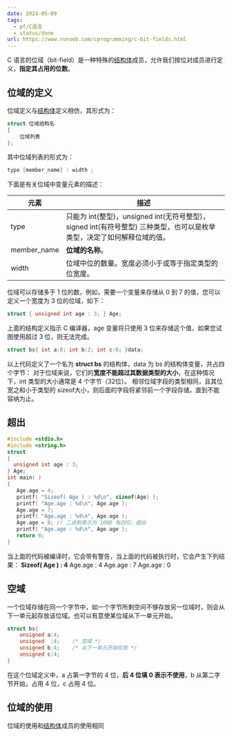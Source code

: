 ```yaml
---
date: 2024-05-09
tags:
  - pf/C语言
  - status/done
url: https://www.runoob.com/cprogramming/c-bit-fields.html
---
```

C 语言的位域（bit-field）是一种特殊的[结构体](结构体.md)成员，允许我们按位对成员进行定义，**指定其占用的位数**。

## 位域的定义

位域定义与[结构体](结构体.md)定义相仿，其形式为：

```c
struct 位域结构名 
{
    位域列表
};
```

其中位域列表的形式为：

```c
type [member_name] : width ;
```

下面是有关位域中变量元素的描述：

| 元素          | 描述                                                                           |
| ----------- | ---------------------------------------------------------------------------- |
| type        | 只能为 int(整型)，unsigned int(无符号整型)，signed int(有符号整型) 三种类型，也可以是枚举类型，决定了如何解释位域的值。 |
| member_name | **位域的名称**。                                                                   |
| width       | 位域中位的数量。宽度必须小于或等于指定类型的位宽度。                                                   |

位域可以存储多于 1 位的数，例如，需要一个变量来存储从 0 到 7 的值，您可以定义一个宽度为 3 位的位域，如下：

```c
struct { unsigned int age : 3; } Age;
```

上面的结构定义指示 C 编译器，age 变量将只使用 3 位来存储这个值，如果您试图使用超过 3 位，则无法完成。

```c
struct bs{ int a:8; int b:2; int c:6; }data;
```

以上代码定义了一个名为 **struct bs** 的结构体，data 为 bs 的结构体变量，共占四个字节：
对于位域来说，它们的**宽度不能超过其数据类型的大小**，在这种情况下，int 类型的大小通常是 4 个字节（32位）。
相邻位域字段的类型相同，且其位宽之和小于类型的 sizeof大小，则后面的字段将紧邻前一个字段存储，直到不能容纳为止。

## 超出

```c
#include <stdio.h>
#include <string.h>
struct
{
  unsigned int age : 3;
} Age;
int main( )
{
   Age.age = 4;
   printf( "Sizeof( Age ) : %d\n", sizeof(Age) );
   printf( "Age.age : %d\n", Age.age );
   Age.age = 7;
   printf( "Age.age : %d\n", Age.age );
   Age.age = 8; // 二进制表示为 1000 有四位，超出
   printf( "Age.age : %d\n", Age.age );
   return 0;
}
```

当上面的代码被编译时，它会带有警告，当上面的代码被执行时，它会产生下列结果：
**Sizeof( Age ) : 4**
Age.age : 4
Age.age : 7
Age.age : 0

## 空域

一个位域存储在同一个字节中，如一个字节所剩空间不够存放另一位域时，则会从下一单元起存放该位域。也可以有意使某位域从下一单元开始。

```c
struct bs{
    unsigned a:4;
    unsigned  :4;    /* 空域 */
    unsigned b:4;    /* 从下一单元开始存放 */
    unsigned c:4;
}
```

在这个位域定义中，a 占第一字节的 4 位，**后 4 位填 0 表示不使用**，b 从第二字节开始，占用 4 位，c 占用 4 位。

## 位域的使用

位域的使用和[结构体](结构体.md)成员的使用相同
